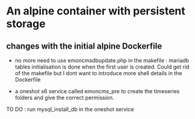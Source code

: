 # An alpine container with persistent storage

## changes with the initial alpine Dockerfile

- no more need to use emoncmsdbupdate.php in the makefile : mariadb tables initialisation is done when the first user is created. Could get rid of the makefile but I dont want to introduce more shell details in the Dockerfile

- a oneshot s6 service called emoncms_pre to create the timeseries folders and give the correct permission.

TO DO : run mysql_install_db in the oneshot service
